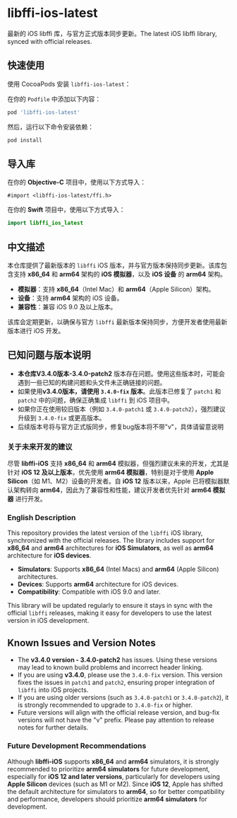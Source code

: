 # libffi-ios-latest
最新的 iOS libffi 库，与官方正式版本同步更新。The latest iOS libffi library, synced with official releases.

## 快速使用

使用 CocoaPods 安装 `libffi-ios-latest`：

在你的 `Podfile` 中添加以下内容：

```ruby
pod 'libffi-ios-latest'
```
然后，运行以下命令安装依赖：
```bash
pod install
```
## 导入库
在你的 **Objective-C** 项目中，使用以下方式导入：
```objc
#import <libffi-ios-latest/ffi.h>
```
在你的 **Swift** 项目中，使用以下方式导入：
```swift
import libffi_ios_latest
```

## 中文描述

本仓库提供了最新版本的 `libffi` iOS 版本，并与官方版本保持同步更新。该库包含支持 **x86_64** 和 **arm64** 架构的 **iOS 模拟器**，以及 **iOS 设备** 的 **arm64** 架构。

- **模拟器**：支持 **x86_64**（Intel Mac）和 **arm64**（Apple Silicon）架构。
- **设备**：支持 **arm64** 架构的 iOS 设备。
- **兼容性**：兼容 iOS 9.0 及以上版本。

该库会定期更新，以确保与官方 `libffi` 最新版本保持同步，方便开发者使用最新版本进行 iOS 开发。

## 已知问题与版本说明

- **本仓库V3.4.0版本-3.4.0-patch2** 版本存在问题。使用这些版本时，可能会遇到一些已知的构建问题和头文件未正确链接的问题。
- 如果使用**v3.4.0版本，请使用 `3.4.0-fix` 版本**。此版本已修复了 `patch1` 和 `patch2` 中的问题，确保正确集成 `libffi` 到 iOS 项目中。
- 如果你正在使用较旧版本（例如 `3.4.0-patch1` 或 `3.4.0-patch2`），强烈建议升级到 `3.4.0-fix` 或更高版本。
- 后续版本号将与官方正式版同步，修复bug版本将不带"v"，具体请留意说明

### 关于未来开发的建议

尽管 **libffi-iOS** 支持 **x86_64** 和 **arm64** 模拟器，但强烈建议未来的开发，尤其是针对 **iOS 12 及以上版本**，优先使用 **arm64 模拟器**，特别是对于使用 **Apple Silicon**（如 M1、M2）设备的开发者。自 **iOS 12** 版本以来，Apple 已将模拟器默认架构转向 **arm64**，因此为了兼容性和性能，建议开发者优先针对 **arm64 模拟器** 进行开发。



### English Description

This repository provides the latest version of the `libffi` iOS library, synchronized with the official releases. The library includes support for **x86_64** and **arm64** architectures for **iOS Simulators**, as well as **arm64** architecture for **iOS devices**.

- **Simulators**: Supports **x86_64** (Intel Macs) and **arm64** (Apple Silicon) architectures.
- **Devices**: Supports **arm64** architecture for iOS devices.
- **Compatibility**: Compatible with iOS 9.0 and later.

This library will be updated regularly to ensure it stays in sync with the official `libffi` releases, making it easy for developers to use the latest version in iOS development.

## Known Issues and Version Notes

- The **v3.4.0 version - 3.4.0-patch2** has issues. Using these versions may lead to known build problems and incorrect header linking.
- If you are using **v3.4.0**, please use the `3.4.0-fix` version. This version fixes the issues in `patch1` and `patch2`, ensuring proper integration of `libffi` into iOS projects.
- If you are using older versions (such as `3.4.0-patch1` or `3.4.0-patch2`), it is strongly recommended to upgrade to `3.4.0-fix` or higher.
- Future versions will align with the official release version, and bug-fix versions will not have the "v" prefix. Please pay attention to release notes for further details.

### Future Development Recommendations

Although **libffi-iOS** supports **x86_64** and **arm64** simulators, it is strongly recommended to prioritize **arm64 simulators** for future development, especially for **iOS 12 and later versions**, particularly for developers using **Apple Silicon** devices (such as M1 or M2). Since **iOS 12**, Apple has shifted the default architecture for simulators to **arm64**, so for better compatibility and performance, developers should prioritize **arm64 simulators** for development.

